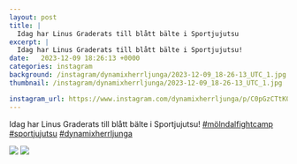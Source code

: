 ```yaml
---
layout: post
title: |
  Idag har Linus Graderats till blått bälte i Sportjujutsu
excerpt: |
  Idag har Linus Graderats till blått bälte i Sportjujutsu!   
date:   2023-12-09 18:26:13 +0000
categories: instagram
background: /instagram/dynamixherrljunga/2023-12-09_18-26-13_UTC_1.jpg
thumbnail: /instagram/dynamixherrljunga/2023-12-09_18-26-13_UTC_1.jpg

instagram_url: https://www.instagram.com/dynamixherrljunga/p/C0pGzCTtK0u
---
```

Idag har Linus Graderats till blått bälte i Sportjujutsu! [#mölndalfightcamp](https://www.instagram.com/explore/tags/mölndalfightcamp/) [#sportjujutsu](https://www.instagram.com/explore/tags/sportjujutsu/) [#dynamixherrljunga](https://www.instagram.com/explore/tags/dynamixherrljunga/)



<img src='{{ site.baseurl }}/instagram/dynamixherrljunga/2023-12-09_18-26-13_UTC_1.jpg' class='img-fluid' />


<img src='{{ site.baseurl }}/instagram/dynamixherrljunga/2023-12-09_18-26-13_UTC_2.jpg' class='img-fluid' />
